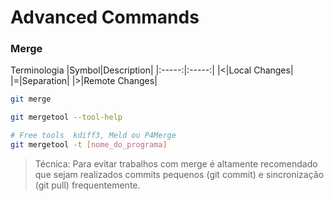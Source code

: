 # Advanced Commands #



### Merge

Terminologia
|Symbol|Description|
|:-----:|:-----:|
|<|Local Changes|
|=|Separation|
|>|Remote Changes|

```bash
git merge

git mergetool --tool-help

# Free tools  kdiff3, Meld ou P4Merge
git mergetool -t [nome_do_programa] 

```
> Técnica:
>   Para evitar trabalhos com merge é altamente recomendado que sejam realizados commits pequenos (git commit) e sincronização  (git pull) frequentemente.